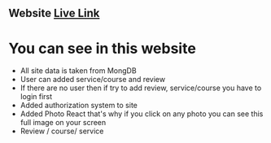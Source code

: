 ## Website [Live Link](https://teacher-of-hablu.netlify.app/)

# You can see in this website

- All site data is taken from MongDB
- User can added service/course and review
- If there are no user then if try to add review, service/course you have to login first
- Added authorization system to site
- Added Photo React that's why if you click on any photo you can see this full image on your screen
- Review / course/ service
